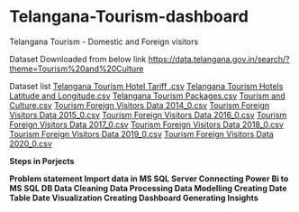 # Telangana-Tourism-dashboard
Telangana Tourism - Domestic and Foreign visitors

Dataset Downloaded from below link 
https://data.telangana.gov.in/search/?theme=Tourism%20and%20Culture

Dataset list
[Telangana Tourism Hotel Tariff .csv](https://github.com/shemmozhipandian/Telangana-Tourism-dashboard/files/11474442/Telangana.Tourism.Hotel.Tariff.csv)
[Telangana Tourism Hotels Latitude and Longitude.csv](https://github.com/shemmozhipandian/Telangana-Tourism-dashboard/files/11474444/Telangana.Tourism.Hotels.Latitude.and.Longitude.csv)
[Telangana Tourism Packages.csv](https://github.com/shemmozhipandian/Telangana-Tourism-dashboard/files/11474445/Telangana.Tourism.Packages.csv)
[Tourism and Culture.csv](https://github.com/shemmozhipandian/Telangana-Tourism-dashboard/files/11474446/Tourism.and.Culture.csv)
[Tourism Foreign Visitors Data 2014_0.csv](https://github.com/shemmozhipandian/Telangana-Tourism-dashboard/files/11474447/Tourism.Foreign.Visitors.Data.2014_0.csv)
[Tourism Foreign Visitors Data 2015_0.csv](https://github.com/shemmozhipandian/Telangana-Tourism-dashboard/files/11474448/Tourism.Foreign.Visitors.Data.2015_0.csv)
[Tourism Foreign Visitors Data 2016_0.csv](https://github.com/shemmozhipandian/Telangana-Tourism-dashboard/files/11474449/Tourism.Foreign.Visitors.Data.2016_0.csv)
[Tourism Foreign Visitors Data 2017_0.csv](https://github.com/shemmozhipandian/Telangana-Tourism-dashboard/files/11474450/Tourism.Foreign.Visitors.Data.2017_0.csv)
[Tourism Foreign Visitors Data 2018_0.csv](https://github.com/shemmozhipandian/Telangana-Tourism-dashboard/files/11474451/Tourism.Foreign.Visitors.Data.2018_0.csv)
[Tourism Foreign Visitors Data 2019_0.csv](https://github.com/shemmozhipandian/Telangana-Tourism-dashboard/files/11474452/Tourism.Foreign.Visitors.Data.2019_0.csv)
[Tourism Foreign Visitors Data 2020_0.csv](https://github.com/shemmozhipandian/Telangana-Tourism-dashboard/files/11474454/Tourism.Foreign.Visitors.Data.2020_0.csv)

**Steps in Porjects**

**Problem statement
Import data in MS SQL Server
Connecting Power Bi to MS SQL DB
Data Cleaning
Data Processing
Data Modelling
Creating Date Table
Date Visualization
Creating Dashboard
Generating Insights**


